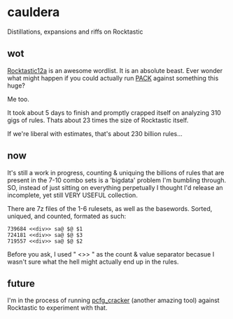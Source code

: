 # cauldera
Distillations, expansions and riffs on Rocktastic
## wot
[Rocktastic12a](https://labs.nettitude.com/tools/rocktastic/) is an awesome wordlist. It is an absolute beast. Ever wonder what might happen if you could actually run [PACK](https://github.com/iphelix/pack) against something this huge?

Me too.

It took about 5 days to finish and promptly crapped itself on analyzing 310 gigs of rules. Thats about 23 times the size of Rocktastic itself. 

If we're liberal with estimates, that's about 230 billion rules...

## now
It's still a work in progress, counting & uniquing the billions of rules that are present in the 7-10 combo sets is a 'bigdata' problem I'm bumbling through. SO, instead of just sitting on everything perpetually I thought I'd release an incomplete, yet still VERY USEFUL collection.

There are 7z files of the 1-6 rulesets, as well as the basewords. Sorted, uniqued, and counted, formated as such:
```
739684 <<div>> sa@ $@ $1
724181 <<div>> sa@ $@ $3
719557 <<div>> sa@ $@ $2
```
Before you ask, I used " <<dev>>> " as the count & value separator becasue I wasn't sure what the hell might actually end up in the rules.
 
## future
I'm in the process of running [pcfg_cracker](https://github.com/lakiw/pcfg_cracker) (another amazing tool) against Rocktastic to experiment with that. 

